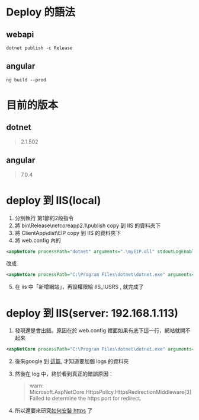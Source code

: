# Deploy 的語法

## webapi

`dotnet publish -c Release`


## angular

`ng build --prod`


# 目前的版本

## dotnet 

>2.1.502

## angular 

>7.0.4

# deploy 到 IIS(local)

1. 分別執行 第1節的2段指令
2. 將 bin\Release\netcoreapp2.1\publish copy 到 IIS 的資料夾下
3. 將 ClientApp\dist\EIP copy 到 IIS 的資料夾下
4. 將 web.config 內的 

```xml
<aspNetCore processPath="dotnet" arguments=".\myEIP.dll" stdoutLogEnabled="false" stdoutLogFile=".\logs\stdout" />
```

改成 

```xml
<aspNetCore processPath="C:\Program Files\dotnet\dotnet.exe" arguments=".\myEIP.dll" stdoutLogEnabled="false" stdoutLogFile=".\logs\stdout" />
```

5. 在 iis 中「新增網站」，再設權限給  IIS_IUSRS , 就完成了


# deploy 到 IIS(server: 192.168.1.113)

1. 發現還是會出錯。原因在於 web.config 裡面如果有底下這一行，網站就開不起來

``` xml
<aspNetCore processPath="C:\Program Files\dotnet\dotnet.exe" arguments=".\myEIP.dll" stdoutLogEnabled="false" stdoutLogFile=".\logs\stdout" />
```

2. 後來google 到 [這篇](https://docs.microsoft.com/zh-tw/aspnet/core/host-and-deploy/iis/troubleshoot?view=aspnetcore-2.2#aspnet-core-module-stdout-log), 才知道要加個 logs 的資料夾
   
3. 然後在 log 中，終於看到真正的錯誤原因：
   > warn: Microsoft.AspNetCore.HttpsPolicy.HttpsRedirectionMiddleware[3]
      Failed to determine the https port for redirect.

4. 所以還要來研究[如何安裝 https](https://blog.johnwu.cc/article/iis-install-ssl-certificate.html) 了